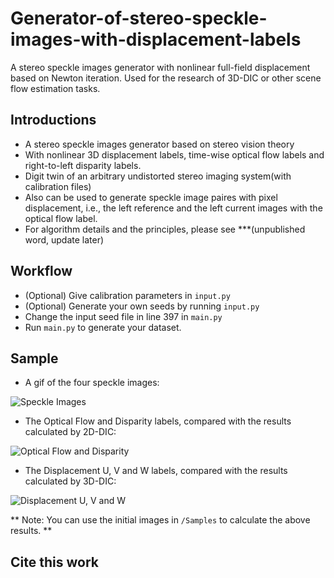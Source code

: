 # Generator-of-stereo-speckle-images-with-displacement-labels
A stereo speckle images generator with nonlinear full-field displacement based on Newton iteration. Used for the research of 3D-DIC or other scene flow estimation tasks.

## Introductions
- A stereo speckle images generator based on stereo vision theory
- With nonlinear 3D displacement labels, time-wise optical flow labels and right-to-left disparity labels.
- Digit twin of an arbitrary undistorted stereo imaging system(with calibration files)
- Also can be used to generate speckle image paires with pixel displacement, i.e., the left reference and the left current images with the optical flow label.
- For algorithm details and the principles, please see ***(unpublished word, update later)


## Workflow

* (Optional) Give calibration parameters in ```input.py```
* (Optional) Generate your own seeds by running ```input.py```
* Change the input seed file in line 397 in ```main.py``` 
* Run ```main.py``` to generate your dataset.

## Sample

* A gif of the four speckle images:

![Speckle Images](https://github.com/GW-Wang-thu/Generator-of-Stereo-Speckle-images-with-displacement-labels/tree/main/Sample/Speckle_Images.gif)

* The Optical Flow and Disparity labels, compared with the results calculated by 2D-DIC:

![Optical Flow and Disparity](https://github.com/GW-Wang-thu/Generator-of-Stereo-Speckle-images-with-displacement-labels/tree/main/Sample/FlowDisp.png)

* The Displacement U, V and W labels, compared with the results calculated by 3D-DIC:

![Displacement U, V and W](https://github.com/GW-Wang-thu/Generator-of-Stereo-Speckle-images-with-displacement-labels/tree/main/Sample/UVW.png)

** Note: You can use the initial images in ```/Samples``` to calculate the above results. **

## Cite this work



